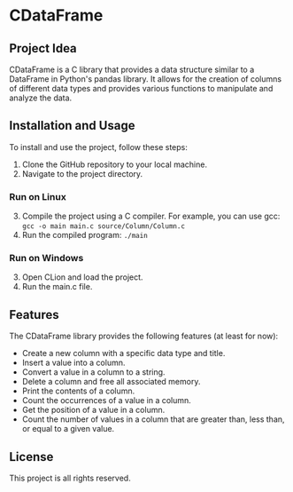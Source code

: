 # CDataFrame

## Project Idea

CDataFrame is a C library that provides a data structure similar to a DataFrame in Python's pandas library. It allows for the creation of columns of different data types and provides various functions to manipulate and analyze the data.

## Installation and Usage

To install and use the project, follow these steps:
1. Clone the GitHub repository to your local machine.
2. Navigate to the project directory.
### Run on Linux
3. Compile the project using a C compiler. For example, you can use gcc: `gcc -o main main.c source/Column/Column.c`
4. Run the compiled program: `./main`
### Run on Windows
3. Open CLion and load the project.
4. Run the main.c file.

## Features
The CDataFrame library provides the following features (at least for now):  
- Create a new column with a specific data type and title.
- Insert a value into a column.
- Convert a value in a column to a string.
- Delete a column and free all associated memory.
- Print the contents of a column.
- Count the occurrences of a value in a column.
- Get the position of a value in a column.
- Count the number of values in a column that are greater than, less than, or equal to a given value.

## License
This project is all rights reserved.
